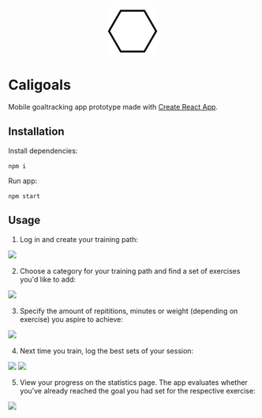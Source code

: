 <div align="center">
<img src="./src/components/pages/home/hexagon.svg" width="100"/>
</div>

# Caligoals

Mobile goaltracking app prototype made with [Create React App](https://github.com/facebook/create-react-app).

## Installation

Install dependencies:

```
npm i
```

Run app:

```
npm start
```

## Usage

1. Log in and create your training path:

<img src="https://user-images.githubusercontent.com/59569310/77761103-c5119f00-7037-11ea-9883-93fc150cb61d.png" width="300">

2. Choose a category for your training path and find a set of exercises you'd like to add:

<img src="https://user-images.githubusercontent.com/59569310/77761454-5e40b580-7038-11ea-9330-f7e1663f51ef.png" width="300">

3. Specify the amount of repititions, minutes or weight (depending on exercise) you aspire to achieve:

<img src="https://user-images.githubusercontent.com/59569310/77761605-99db7f80-7038-11ea-8bb8-dd5dc0144c41.png" width="300">

4. Next time you train, log the best sets of your session:

<img src="https://user-images.githubusercontent.com/59569310/77761781-d7d8a380-7038-11ea-81d6-5d73eaa349db.png" width="300">

<img src="https://user-images.githubusercontent.com/59569310/77761911-09516f00-7039-11ea-9e06-47b52f097198.png" width="300">

5. View your progress on the statistics page. The app evaluates whether you've already reached the goal you had set for the respective exercise:

<img src="https://user-images.githubusercontent.com/59569310/77761945-179f8b00-7039-11ea-8763-7d18f34de825.png" width="300">
